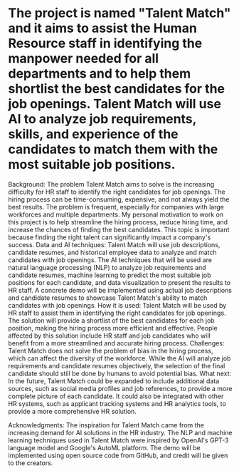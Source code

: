 # The project is named "Talent Match" and it aims to assist the Human Resource staff in identifying the manpower needed for all departments and to help them shortlist the best candidates for the job openings. Talent Match will use AI to analyze job requirements, skills, and experience of the candidates to match them with the most suitable job positions.
Background:
The problem Talent Match aims to solve is the increasing difficulty for HR staff to identify the right candidates for job openings. The hiring process can be time-consuming, expensive, and not always yield the best results. The problem is frequent, especially for companies with large workforces and multiple departments. My personal motivation to work on this project is to help streamline the hiring process, reduce hiring time, and increase the chances of finding the best candidates. This topic is important because finding the right talent can significantly impact a company's success.
Data and AI techniques:
Talent Match will use job descriptions, candidate resumes, and historical employee data to analyze and match candidates with job openings. The AI techniques that will be used are natural language processing (NLP) to analyze job requirements and candidate resumes, machine learning to predict the most suitable job positions for each candidate, and data visualization to present the results to HR staff. A concrete demo will be implemented using actual job descriptions and candidate resumes to showcase Talent Match's ability to match candidates with job openings.
How it is used:
Talent Match will be used by HR staff to assist them in identifying the right candidates for job openings. The solution will provide a shortlist of the best candidates for each job position, making the hiring process more efficient and effective. People affected by this solution include HR staff and job candidates who will benefit from a more streamlined and accurate hiring process.
Challenges:
Talent Match does not solve the problem of bias in the hiring process, which can affect the diversity of the workforce. While the AI will analyze job requirements and candidate resumes objectively, the selection of the final candidate should still be done by humans to avoid potential bias.
What next:
In the future, Talent Match could be expanded to include additional data sources, such as social media profiles and job references, to provide a more complete picture of each candidate. It could also be integrated with other HR systems, such as applicant tracking systems and HR analytics tools, to provide a more comprehensive HR solution.

Acknowledgments:
The inspiration for Talent Match came from the increasing demand for AI solutions in the HR industry. The NLP and machine learning techniques used in Talent Match were inspired by OpenAI's GPT-3 language model and Google's AutoML platform. The demo will be implemented using open source code from GitHub, and credit will be given to the creators.
